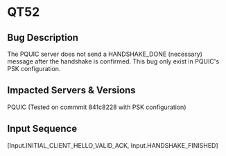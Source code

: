 # QT52

## Bug Description
The PQUIC server does not send a HANDSHAKE_DONE (necessary) message after the handshake is confirmed. This bug only exist in PQUIC's PSK configuration.

## Impacted Servers & Versions
PQUIC (Tested on commmit 841c8228 with PSK configuration)

## Input Sequence
 [Input.INITIAL_CLIENT_HELLO_VALID_ACK, Input.HANDSHAKE_FINISHED]